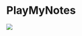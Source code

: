 # PlayMyNotes

![](https://tenor.com/ru/view/music-animation-piano-play-the-piano-musician-gif-22320905)
